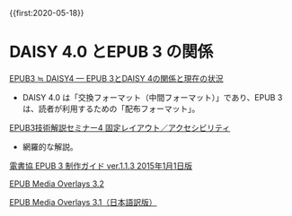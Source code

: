 {{first:2020-05-18}}
# DAISY 4.0 とEPUB 3 の関係

[EPUB3 ≒ DAISY4 — EPUB 3とDAISY 4の関係と現在の状況](https://code.kzakza.com/2013/05/epub3_daisy4_2013/)
- DAISY 4.0 は「交換フォーマット（中間フォーマット）」であり、EPUB 3 は、読者が利用するための「配布フォーマット」。

[EPUB3技術解説セミナー4 固定レイアウト／アクセシビリティ](https://www.slideshare.net/youjisakai/media-overlays-30fxl-epubepub-34)
- 網羅的な解説。

[電書協 EPUB 3 制作ガイド ver.1.1.3 2015年1月1日版](http://ebpaj.jp/information#information20150115)

[EPUB Media Overlays 3.2](https://www.w3.org/publishing/epub3/epub-mediaoverlays.html)

[EPUB Media Overlays 3.1（日本語訳版）](https://imagedrive.github.io/Submission/epub-mediaoverlays/)
